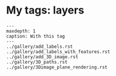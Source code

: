 # My tags: layers

```{toctree}
---
maxdepth: 1
caption: With this tag
---
../gallery/add_labels.rst
../gallery/add_labels_with_features.rst
../gallery/add_3D_image.rst
../gallery/3D_paths.rst
../gallery/3Dimage_plane_rendering.rst
```
